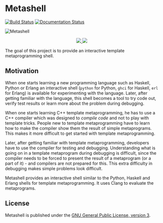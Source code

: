 <h1>Metashell</h1>

[![Build Status](https://travis-ci.org/sabel83/metashell.svg?branch=master "Build Status")](https://travis-ci.org/sabel83/metashell)
[![Documentation Status](https://readthedocs.org/projects/metashell/badge/?version=latest "Documentation Status")](http://metashell.readthedocs.org/en/latest/?badge=latest)

![](img/metashell.png "Metashell")

<p align="center">
  <a href="http://abel.web.elte.hu/shell/metashell">
    <img src="img/try_online.png">
  </a>
  <a href="getting_metashell/installers/#version-200">
    <img src="img/download.png">
  </a>
</p>

The goal of this project is to provide an interactive template metaprogramming
shell.

## Motivation

When one starts learning a new programming language such as Haskell, Python or
Erlang an interactive shell (`python` for Python, `ghci` for Haskell, `erl` for
Erlang) is available for experimenting with the language. Later, after getting
familiar with the language, this shell becomes a tool to try code out, verify
test results or learn more about the problem during debugging.

When one starts learning C++ template metaprogramming, he has to use a C++
compiler which was designed to _compile code_ and not to play with template
tricks. People new to template metaprogramming have to learn how to make the
compiler show them the result of simple metaprograms. This makes it more
difficult to get started with template metaprogramming.

Later, after getting familiar with template metaprogramming, developers have to
use the compiler for testing and debugging. Understanding what is going on in a
template metaprogram during debugging is difficult, since the compiler needs to
be forced to present the result of a metaprogram (or a part of it) - and
compilers are not prepared for this. This extra difficulty in debugging makes
simple problems look difficult.

Metashell provides an interactive shell similar to the Python, Haskell and
Erlang shells for template metaprogramming. It uses Clang to evaluate the
metaprograms.

## License

Metashell is published under the
[GNU General Public License, version 3](http://www.gnu.org/licenses/gpl.html).

<p>&nbsp;</p>

